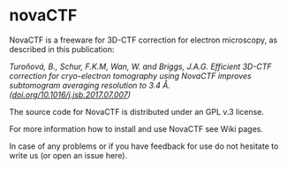 # novaCTF
NovaCTF is a freeware for 3D-CTF correction for electron microscopy, as described in this publication:

_Turoňová, B., Schur, F.K.M, Wan, W. and Briggs, J.A.G. Efficient 3D-CTF correction for cryo-electron tomography using NovaCTF improves subtomogram averaging resolution to 3.4 Å._  
_([doi.org/10.1016/j.jsb.2017.07.007](https://doi.org/10.1016/j.jsb.2017.07.007))_


The source code for NovaCTF is distributed under an GPL v.3 license.  

For more information how to install and use NovaCTF see Wiki pages.  

In case of any problems or if you have feedback for use do not hesitate to write us (or open an issue here).
